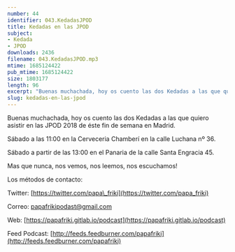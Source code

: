 ```yaml
---
number: 44
identifier: 043.KedadasJPOD
title: Kedadas en las JPOD
subject:
- Kedada
- JPOD
downloads: 2436
filename: 043.KedadasJPOD.mp3
mtime: 1685124422
pub_mtime: 1685124422
size: 1803177
length: 96
excerpt: "Buenas muchachada, hoy os cuento las dos Kedadas a las que quiero asistir en las JPOD 2018 de éste fin de semana en Madrid.  \n\nSábado a las 11:00 en la Cerveceria Chamberí en la calle Luchana nº 36.\n\nSábado a partir de las 13:00 en el Panaria de la calle Santa Engracia 45."
slug: kedadas-en-las-jpod
---
```

Buenas muchachada, hoy os cuento las dos Kedadas a las que quiero asistir en las JPOD 2018 de éste fin de semana en Madrid.

Sábado a las 11:00 en la Cerveceria Chamberí en la calle Luchana nº 36.

Sábado a partir de las 13:00 en el Panaria de la calle Santa Engracia 45.

Mas que nunca, nos vemos, nos leemos, nos escuchamos!

Los métodos de contacto:

Twitter: [https://twitter.com/papa\_friki](https://twitter.com/papa_friki)

Correo: [papafrikipodast@gmail.com](https://archive.org/details/papafrikipodast@gmail.com)

Web: [https://papafriki.gitlab.io/podcast](https://papafriki.gitlab.io/podcast)

Feed Podcast: [http://feeds.feedburner.com/papafriki](http://feeds.feedburner.com/papafriki)